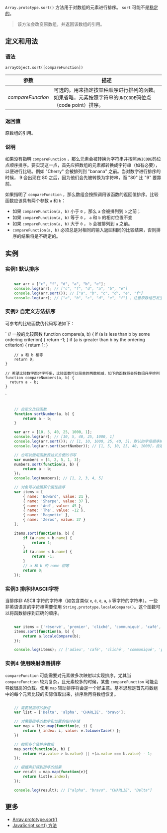 `Array.prototype.sort()` 方法用于对数组的元素进行排序。 `sort` 可能不是[稳定的](https://zh.wikipedia.org/wiki/%E6%8E%92%E5%BA%8F%E7%AE%97%E6%B3%95#.E7.A9.A9.E5.AE.9A.E6.80.A7)。

> 该方法会改变原数组，并返回该数组的引用。

## 定义和用法

### 语法

`arrayObject.sort([compareFunction])`

| 参数 | 描述 |
| --- | --- |
| _compareFunction_ | 可选的。用来指定按某种顺序进行排列的函数。如果省略，元素按照字符串的`UNICODE`码位点（code point）排序。 |

### 返回值

原数组的引用。

### 说明

如果没有指明 `compareFunction` ，那么元素会被转换为字符串并按照`UNICODE`码位点顺序排序。要实现这一点，首先应把数组的元素都转换成字符串（如有必要），以便进行比较。例如 "Cherry" 会被排列到 "banana" 之前。当对数字进行排序的时候， 9 会出现在 80 之后，因为他们会先被转换为字符串，而 "80" 比 "9" 要靠前。

如果指明了 `compareFunction` ，那么数组会按照调用该函数的返回值排序。比较函数应该具有两个参数 `a` 和 `b`：

*   如果 `compareFunction(a, b)` 小于 `0` ，那么 `a` 会被排列到 `b` 之前；
*   如果 `compareFunction(a, b)` 等于 `0` ， `a` 和 `b` 的相对位置不变
*   如果 `compareFunction(a, b)` 大于 `0` ， `b` 会被排列到 `a` 之前。
*   `compareFunction(a, b)` 必须总是对相同的输入返回相同的比较结果，否则排序的结果将是不确定的。

## 实例

### 实例1 默认排序

```javascript

    var arr = ["c", "f", "d", "a", "b", "e"];
    console.log(arr); // ["c", "f", "d", "a", "b", "e"] 
    console.log(arr.sort()); // ["a", "b", "c", "d", "e", "f"] 
    console.log(arr); // ["a", "b", "c", "d", "e", "f"] ，注意原数组已发生了变化

```

### 实例2 自定义方法排序

可参考的比较函数伪代码写法如下：

`    // 一般的比较函数
    function compare(a, b) {
        if (a is less than b by some ordering criterion) {
            return -1;
        }
        if (a is greater than b by the ordering criterion) {
            return 1;
        }

        // a 和 b 相等
        return 0;
    }

    // 希望比较数字而非字符串，比较函数可以简单的两数相减，如下的函数将会将数组升序排列
    function compareNumbers(a, b) {
      return a - b;
    }
`

```javascript

    // 自定义比较函数
    function sortNumber(a, b) {
        return a - b;
    }

    var arr = [10, 5, 40, 25, 1000, 1];
    console.log(arr); // [10, 5, 40, 25, 1000, 1] 
    console.log(arr.sort()); // [1, 10, 1000, 25, 40, 5]，默认的字母顺序排序显然不是我们预期的
    console.log(arr.sort(sortNumber)); // [1, 5, 10, 25, 40, 1000]，自定义排序函数来实现数字间排序

    // 也可以使用函数表达式方便的书写
    var numbers = [4, 2, 5, 1, 3];
    numbers.sort(function(a, b) {
        return a - b;
    });
    console.log(numbers); // [1, 2, 3, 4, 5]

    // 对象可以按照某个属性排序
    var items = [
        { name: 'Edward', value: 21 },
        { name: 'Sharpe', value: 37 },
        { name: 'And', value: 45 },
        { name: 'The', value: -12 },
        { name: 'Magnetic' },
        { name: 'Zeros', value: 37 }
    ];

    items.sort(function(a, b) {
        if (a.name > b.name) {
            return 1;
        }
        if (a.name < b.name) {
            return -1;
        }
        // a 和 b 的 name 相等
        return 0;
    });

```

### 实例3 排序非ASCII字符

当排序非 ASCII 字符的字符串（如包含类似 `e`, `é`, `è`, `a`, `ä` 等字符的字符串）。一些非英语语言的字符串需要使用 `String.prototype.localeCompare()`。这个函数可以将函数排序到正确的顺序。

```javascript

    var items = ['réservé', 'premier', 'cliché', 'communiqué', 'café', 'adieu'];
    items.sort(function(a, b) {
        return a.localeCompare(b);
    });

    console.log(items); // ['adieu', 'café', 'cliché', 'communiqué', 'premier', 'réservé']

```

### 实例4 使用映射改善排序

`compareFunction` 可能需要对元素做多次映射以实现排序，尤其当 `compareFunction` 较为复杂，且元素较多的时候，某些 `compareFunction` 可能会导致很高的负载。使用 `map` 辅助排序将会是一个好主意。基本思想是首先将数组中的每个元素比较的实际值取出来，排序后再将数组恢复。

```javascript

    // 需要被排序的数组
    var list = ['Delta', 'alpha', 'CHARLIE', 'bravo'];

    // 对需要排序的数字和位置的临时存储
    var map = list.map(function(e, i) {
        return { index: i, value: e.toLowerCase() };
    })

    // 按照多个值排序数组
    map.sort(function(a, b) {
        return +(a.value > b.value) || +(a.value === b.value) - 1;
    });

    // 根据索引得到排序的结果
    var result = map.map(function(e){
        return list[e.index];
    });

    console.log(result); // ["alpha", "bravo", "CHARLIE", "Delta"]

```

## 更多

*   [Array.prototype.sort()](https://developer.mozilla.org/zh-CN/docs/Web/JavaScript/Reference/Global_Objects/Array/sort)
*   [JavaScript sort() 方法](http://www.w3school.com.cn/jsref/jsref_sort.asp)